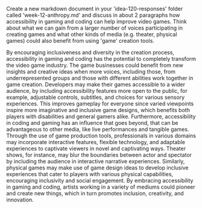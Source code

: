 Create a new markdown document in your 'idea-120-responses' folder called 'week-12-anthropy.md' and discuss in about 2 paragraphs how accessibility in gaming and coding can help improve video games. 
Think about what we can gain from a larger number of voices participating in creating games and what other kinds of media (e.g. theater, physical games) could also benefit from using 'game' creation tools.

By encouraging inclusiveness and diversity in the creation process, accessibility in gaming and coding has the potential to completely transform the video game industry. 
The game businesses could benefit from new insights and creative ideas when more voices, including those, from underrepresented groups and those with different abilities work together in game creation. 
Developers may make their games accessible to a wider audience, by including accessibility features more open to the public, for example, adjustable controls, subtitles, and choices for various sensory experiences. 
This improves gameplay for everyone since varied viewpoints inspire more imaginative and inclusive game designs, which benefits both players with disabilities and general gamers alike. 
Furthermore, accessibility in coding and gaming has an influence that goes beyond, that can be advantageous to other media, like live performances and tangible games. 
Through the use of game production tools, professionals in various domains may incorporate interactive features, flexible technology, and adaptable experiences to captivate viewers in novel and captivating ways. 
Theater shows, for instance, may blur the boundaries between actor and spectator by including the audience in interactive narrative experiences. 
Similarly, physical games may make use of game design ideas to develop inclusive experiences that cater to players with various physical capabilities, encouraging inclusivity and social engagement. 
By embracing accessibility in gaming and coding, artists working in a variety of mediums could pioneer and create new things, which in turn promotes inclusion, creativity, and innovation.
